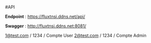 #API

**Endpoint** : https://fluxtnsi.ddns.net/api/

**Swagger** : http://fluxtnsi.ddns.net:8081/

1@test.com / 1234 / Compte User
2@test.com / 1234 / Compte Admin

